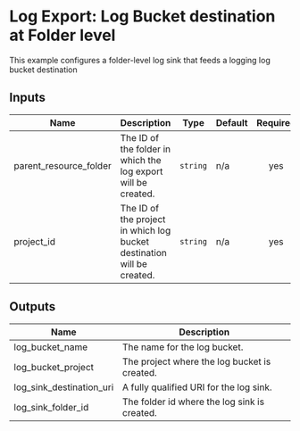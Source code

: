 # Log Export: Log Bucket destination at Folder level

This example configures a folder-level log sink that feeds a logging log bucket destination

<!-- BEGINNING OF PRE-COMMIT-TERRAFORM DOCS HOOK -->
## Inputs

| Name | Description | Type | Default | Required |
|------|-------------|------|---------|:--------:|
| parent\_resource\_folder | The ID of the folder in which the log export will be created. | `string` | n/a | yes |
| project\_id | The ID of the project in which log bucket destination will be created. | `string` | n/a | yes |

## Outputs

| Name | Description |
|------|-------------|
| log\_bucket\_name | The name for the log bucket. |
| log\_bucket\_project | The project where the log bucket is created. |
| log\_sink\_destination\_uri | A fully qualified URI for the log sink. |
| log\_sink\_folder\_id | The folder id where the log sink is created. |

<!-- END OF PRE-COMMIT-TERRAFORM DOCS HOOK -->

